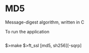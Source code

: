 # MD5
Message-digest algorithm, written in C



To run the application

```
```
$>make
$>ft_ssl [md5, sh256][-sqrp]
```
```
